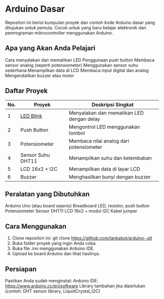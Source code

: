 # Arduino Dasar

Repositori ini berisi kumpulan proyek dan contoh kode Arduino dasar yang ditujukan untuk pemula. Cocok untuk yang baru belajar elektronik dan pemrograman mikrocontroller menggunakan Arduino.

## Apa yang Akan Anda Pelajari

Cara menyalakan dan mematikan LED
Penggunaan push button
Membaca sensor analog (seperti potensiometer)
Menggunakan sensor suhu sederhana
Menampilkan data di LCD
Membaca input digital dan analog
Mengendalikan buzzer atau motor

## Daftar Proyek

| No. | Proyek              | Deskripsi Singkat                             |
|-----|---------------------|-----------------------------------------------|
| 1   | [LED Blink](https://github.com/lankabot/Arduino-/tree/main/Blink-led)           | Menyalakan dan mematikan LED dengan delay     |
| 2   | Push Button         | Mengontrol LED menggunakan tombol             |
| 3   | Potensiometer       | Membaca nilai analog dari potensiometer       |
| 4   | Sensor Suhu DHT11   | Menampilkan suhu dan kelembaban               |
| 5   | LCD 16x2 + I2C      | Menampilkan data di layar LCD                 |
| 6   | Buzzer              | Menghasilkan bunyi dengan buzzer              |


## Peralatan yang Dibutuhkan

Arduino Uno (atau board sejenis)
Breadboard
LED, resistor, push button
Potensiometer
Sensor DHT11
LCD 16x2 + modul I2C
Kabel jumper

## Cara Menggunakan

1. Clone repositori ini:
git clone https://github.com/lankabot/arduino-.git
2. Buka folder proyek yang ingin Anda coba.
3. Buka file .ino menggunakan Arduino IDE.
4. Upload ke board Arduino dan lihat hasilnya.

## Persiapan

Pastikan Anda sudah menginstal:
Arduino IDE: https://www.arduino.cc/en/software
Library tambahan jika diperlukan (contoh: DHT sensor library, LiquidCrystal_I2C)
